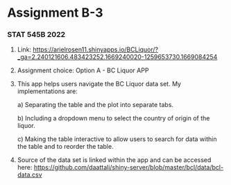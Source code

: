 # Assignment B-3
### STAT 545B 2022

1. Link: https://arielrosen11.shinyapps.io/BCLiquor/?_ga=2.240121606.483423252.1669240020-1259653730.1669084254

2. Assignment choice: Option A - BC Liquor APP 

3. This app helps users navigate the BC Liquor data set. My implementations are: 
   
    a) Separating the table and the plot into separate tabs.
    
    b) Including a dropdown menu to select the country of origin of the liquor. 
    
    c) Making the table interactive to allow users to search for data within the table and to reorder the table. 
    
4. Source of the data set is linked within the app and can be accessed here: https://github.com/daattali/shiny-server/blob/master/bcl/data/bcl-data.csv

